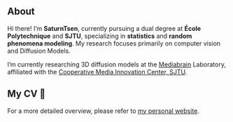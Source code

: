## About

Hi there! I’m **SaturnTsen**, currently pursuing a dual degree at **École Polytechnique** and **SJTU**, specializing in **statistics** and **random phenomena modeling**. My research focuses primarily on computer vision and Diffusion Models.

I’m currently researching 3D diffusion models at the [Mediabrain](https://mediabrain.sjtu.edu.cn/) Laboratory, affiliated with the [Cooperative Media Innovation Center, SJTU](https://cmic.sjtu.edu.cn/CN/Default.aspx).

## My CV 📑

For a more detailed overview, please refer to [my personal website](https://saturntsen.github.io/).
